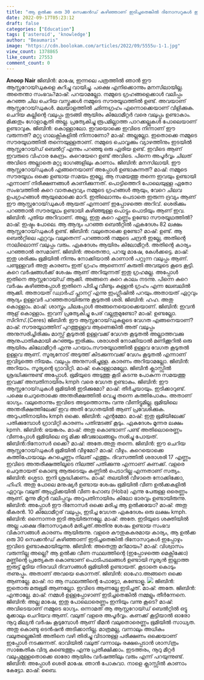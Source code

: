 ```yaml
---
title: "ആ ഉൽക്ക ഒരു 30 സെക്കൻഡ് കഴിഞ്ഞാണ് ഇടിച്ചതെങ്കിൽ ദിനോസറുകൾ ഇപ്പോഴും ഇവിടെ ഉണ്ടാകുമായിയുന്നു"
date: 2022-09-17T05:23:12
draft: false
categories: ["Education"]
tags: ['asteroid', 'knowledge']
author: "Beaumaris"
image: "https://cdn.boolokam.com/articles/2022/09/5555u-1-1.jpg"
view_count: 1378865
like_count: 27553
comment_count: 0
---
```


**Anoop Nair** ജിബിൻ: മാഷേ, ഇന്നലെ പത്രത്തിൽ ഞാൻ ഈ ആസ്റ്ററോയ്ഡുകളെ കുറിച്ചു വായിച്ചു. പക്ഷെ എനിക്കൊന്നും മനസിലായില്ല. അതെന്താ സംഭവം?മാഷ്: പറയാമല്ലോ. നമ്മുടെ ഗ്രഹങ്ങളെക്കാൾ വലിപ്പം കുറഞ്ഞ ചില ചെറിയ വസ്തുക്കൾ നമ്മുടെ സൗരയൂഥത്തിൽ ഉണ്ട്. അവയാണ് ആസ്റ്ററോയ്‌ഡുകൾ. മലയാളത്തിൽ ഛിന്നഗ്രഹം എന്നൊക്കെയാണ് വിളിക്കുക. ചെറിയ കല്ലിന്റെ വലുപ്പം തുടങ്ങി ആയിരം കിലോമീറ്റർ വരെ വലുപ്പം ഉണ്ടാകാം. മിക്കതും ഗോളാകൃതി അല്ല. പ്രത്യേകിച്ചു രൂപമില്ലാത്ത പാറക്കല്ലുകൾ പോലെയാണ് ഉണ്ടാവുക. ജിബിൻ: കൊള്ളാലോ. ഇവയൊക്കെ ഇവിടെ നിന്നാണ് ഈ വരുന്നത്? മറ്റു ഗാലക്സികളിൽ നിന്നാണോ? മാഷ്: അല്ലല്ലോ. ഇതൊക്കെ നമ്മുടെ സൗരയൂഥത്തിൽ തന്നെയുള്ളതാണ്. നമ്മുടെ ചൊവ്വക്കും വ്യാഴത്തിനും ഇടയിൽ ആസ്റ്ററോയ്ഡ് ബെൽറ്റ് എന്നും പറഞ്ഞു ഒരു ഏരിയ ഉണ്ട്. ഇവിടെ ആണ് ഇവരുടെ വിഹാര കേന്ദ്രം. കുറെയേറെ ഉണ്ട് അവിടെ. പിന്നെ അപൂർവ്വം ചിലത് അവിടെ അല്ലാതെ മറ്റു ഭാഗങ്ങളിലും കാണാം. ജിബിൻ: മനസിലായി. ഈ ആസ്റ്ററോയ്‌ഡുകൾ എങ്ങനെയാണ് അപ്പോൾ ഉണ്ടാകുന്നത്? മാഷ്: നമ്മുടെ സൗരയൂഥം ഒക്കെ ഉണ്ടായ സമയം ഇല്ലേ, ആ സമയത്തു തന്നെ ഇവയും ഉണ്ടായി എന്നാണ് നിരീക്ഷണങ്ങൾ കാണിക്കുന്നത്. പൊട്ടിത്തെറി പോലെയുള്ള ഏതോ സംഭവത്തിൽ കുറെ വാതകദ്രവ്യം നമ്മുടെ ഗ്രഹങ്ങൾ ആയും, വേറെ ചിലവ ഉപഗ്രഹങ്ങൾ ആയുമൊക്കെ മാറി. ഇതിലൊന്നും പെടാതെ ഇരുന്ന ദ്രവ്യം ആണ് ഈ ആസ്റ്ററോയ്‌ഡുകൾ ആയത് എന്നാണ് ഇപ്പോഴത്തെ അറിവ്. ശെരിക്കും പറഞ്ഞാൽ സൗരയൂഥം ഉണ്ടായി കഴിഞ്ഞുള്ള പൊട്ടും പൊടിയും ആണ് ഇവ. ജിബിൻ: പുതിയ അറിവാണ്. അല്ല, ഇതു കുറെ എണ്ണം ഉണ്ടോ സൗരയൂഥത്തിൽ? മാഷ്: ഇഷ്ടം പോലെ. ആ ആദ്യം പറഞ്ഞ ബെൽറ്റിൽ ഏകദേശം 82 ലക്ഷം ആസ്റ്ററോയ്‌ഡുകൾ ഉണ്ട്. ജിബിൻ: വലുതൊക്കെ ഉണ്ടോ? മാഷ്: ഉണ്ട്. ആ ബെൽറ്റിലെ ഏറ്റവും വലുതെന്ന് പറഞ്ഞാൽ നമ്മുടെ ചന്ദ്രൻ ഇല്ലേ, അതിന്റെ നാലിലൊന്ന് വലുപ്പം വരും. ഏകദേശം ആയിരം കിലോമീറ്റർ. അതിന്റെ കാര്യം പറഞ്ഞാൽ രസമാണ്. ജിബിൻ: അതെന്താ, പറയൂ മാഷേ, കേൾക്കട്ടെ. മാഷ്: ഇതു ശരിക്കും ഭൂമിയിൽ നിന്നും നോക്കിയാൽ കാണാൻ പറ്റുന്ന വലുപ്പം ആണ്. പണ്ടുള്ളവർ അതു കാരണം ഇത് ഗ്രഹം ആണെന്ന് കരുതി അവയുടെ കൂടെ കൂട്ടി. കുറെ വർഷങ്ങൾക്ക് ശേഷം ആണ് അറിയുന്നത് ഇതു ഗ്രഹമല്ല. അപ്പോൾ ഇതിനെ ആസ്റ്ററോയ്ഡ് ആക്കി. അങ്ങനെ കുറെ കാലം നടന്നു. പിന്നെ കുറെ വർഷം കഴിഞ്ഞപ്പോൾ ഇതിനെ പിടിച്ചു വീണ്ടും കുള്ളൻ ഗ്രഹം എന്ന ലേബലിൽ ആക്കി. അതായത് ഡ്വാർഫ് പ്ലാനറ്റ് എന്നു ഇംഗ്ലീഷിൽ പറയും.അതായത് ഏറ്റവും ആദ്യം ഉള്ളവർ പറഞ്ഞതായിരുന്നു കൂടുതൽ ശരി. ജിബിൻ: ഹഹ. അതു കൊള്ളാം. മാഷ്: ശാസ്ത്രം ചിലപ്പോൾ അങ്ങനെയൊക്കെയാണ്. ജിബിൻ: ഇവൻ ആള് കൊള്ളാം. ഇവന് പ്രത്യേകിച്ചു പേര് വല്ലതുമുണ്ടോ? മാഷ്: ഉണ്ടല്ലോ. സിറിസ്.(Ceres) ജിബിൻ: ഈ ആസ്റ്ററോയ്‌ഡുകളുടെ വേഗത എങ്ങനെയാണ്? മാഷ്: സൗരയൂഥത്തിന് പുറത്തുള്ളവ ആണെങ്കിൽ അത് വലുപ്പം അനുസരിച്ചിരിക്കും മാസ്സ് കൂടുതൽ ഉള്ളവക്ക് വേഗത കൂടുതൽ അല്ലാത്തവക്കു ആനുപാതികമായി കുറഞ്ഞും ഇരിക്കും. ശരാശരി നോക്കിയാൽ മണിക്കൂറിൽ ഒരു ആയിരം കിലോമീറ്റർ എന്നു പറയാം.സൗരയൂഥത്തിൽ ഉള്ളവ വേഗത കൂടുതൽ ഉള്ളവ ആണ്. സൂര്യനോട് അടുത്ത് കിടക്കുന്നവക്ക് വേഗം കൂടുതൽ എന്നാണ് ഇവിടുത്തെ നിയമം. വലുപ്പം അനുസരിച്ചുള്ള. കാരണം അറിയാമല്ലോ. ജിബിൻ: അറിയാം. സൂര്യന്റെ ഗ്രാവിറ്റി. മാഷ്: കൊള്ളാമല്ലോ. ജിബിൻ ക്ലാസ്സിൽ ശ്രദ്ധിക്കുന്നുണ്ട് അപ്പോൾ. ഭൂമിയുടെ അടുത്തു കൂടി കടന്നു പോകുന്ന സമയത്തു ഇവക്ക് അമ്പതിനായിരം kmph വരെ വേഗത ഉണ്ടാകും. ജിബിൻ: ഈ ആസ്റ്ററോയ്‌ഡുകൾ ഭൂമിയിൽ ഇടിക്കുമോ? മാഷ്: തീർച്ചയായും. ഇടിക്കാറുണ്ട്. പക്ഷെ ചെറുതൊക്കെ അന്തരീക്ഷത്തിൽ വെച്ചു തന്നെ കത്തിപോകും. അതാണ് ഭാഗ്യം. വലുതൊന്നും ഇവിടെ അടുത്തൊന്നും വന്നു വീണിട്ടുമില്ല. ഭൂമിയിലെ അന്തരീക്ഷത്തിലേക്ക് ഇവ അതി വേഗതയിൽ ആണ് പ്രവേശിക്കുക. അറുപതിനായിരം kmph ഒക്കെ. ജിബിൻ: എന്റമ്മോ. മാഷ്: ഇതു ഭൂമിയിലേക്ക് പതിക്കുമ്പോൾ ഗ്രാവിറ്റി കാരണം പതിന്മടങ്ങ് കൂടും. ഏകദേശം മൂന്നര ലക്ഷം kpmh. ജിബിൻ: ഭയങ്കരം. മാഷ്: അതു കൊണ്ടാണ് പണ്ട് അതിലൊരെണ്ണം വീണപ്പോൾ ഭൂമിയിലെ ഒട്ടു മിക്ക ജീവജാലങ്ങളും നശിച്ചു പോയത്. ജിബിൻ:ദിനോസർ ഒക്കെ? മാഷ്: അതേ.അതു തന്നെ. ജിബിൻ: ഈ ചെറിയ ആസ്റ്ററോയ്‌ഡുകൾ ഭൂമിയിൽ വീഴുമോ? മാഷ്: വീഴും. കുറെയൊക്കെ കത്തിപോയാലും കുറച്ചെണ്ണം നിലത് എത്തും. ദിവസത്തിൽ ശരാശരി 17 എണ്ണം ഇവിടെ അന്തരീക്ഷത്തിലൂടെ നിലത്ത് പതിക്കുന്നു എന്നാണ് കണക്ക്. വളരെ ചെറുതായത് കൊണ്ടു ആരുടെയും കണ്ണിൽ പെടാറില്ല എന്നതാണ് സത്യം. ജിബിൻ: ശ്ശെടാ. ഇനി ശ്രദ്ധിക്കണം. മാഷ്: തലയിൽ വീഴാതെ നോക്കിക്കോ, ഹിഹി. അതു പോലെ മനുഷ്യർ ഉണ്ടായ ശേഷം ഭൂമിയിൽ വീണ ഉൽക്കകളിൽ ഏറ്റവും വലുത് ആഫ്രിക്കയിൽ വീണ ഹോബ (Hoba) എന്നു പേരുള്ള ഒരെണ്ണം ആണ്. മൂന്നു മീറ്റർ വലിപ്പവും അറുപതിനായിരം കിലോ ഭാരവും ഉണ്ടായിരുന്നു. ജിബിൻ: അപ്പോൾ ഈ ദിനോസർ ഒക്കെ മരിച്ച ആ ഉൽക്കയോ? മാഷ്: അതു ഭീകരൻ. 10 കിലോമീറ്റര് വലുപ്പം, ഇടിച്ച വേഗത ഏകദേശം ഒരു ലക്ഷം kmph. ജിബിൻ: ഒന്നൊന്നര ഇടി ആയിരുന്നല്ലേ. മാഷ്: അതേ. ഇടിയുടെ ശക്തിയിൽ അല്ല പക്ഷെ ദിനോസറുകൾ മരിച്ചത്.അതിനു ശേഷം ഉണ്ടായ സംഭവ വികാസങ്ങൾ കാരണം ആയിരുന്നു. വളരെ കൗതുകകരമായ കാര്യം, ആ ഉൽക്ക ഒരു 30 സെക്കൻഡ് കഴിഞ്ഞാണ് ഇടിച്ചതെങ്കിൽ ദിനോസറുകൾ ഇപ്പോഴും ഇവിടെ ഉണ്ടാകുമായിയുന്നു. ജിബിൻ: അതെന്തു മറിമായം? മാഷ്‌: വിശ്വാസം വരുന്നില്ല അല്ലെ? ആ ഉൽക്ക വീണ സ്ഥലത്തിന്റെ (ഇപ്പോഴത്തെ മെക്സിക്കോ) മണ്ണിന്റെ പ്രത്യേകത കൊണ്ടാണ് പൊടിപടലങ്ങൾ ഉണ്ടായി സൂര്യൻ ഇല്ലാത്ത ഇരുട്ട് മൂടിയ നിരവധി ദിവസങ്ങൾ ഭൂമിയിൽ ഉണ്ടായത്. കൂടാതെ കൊടും തണുപ്പും. അതാണ് അവയെ കൊന്നത്. ജിബിൻ: ഓഹോ.അങ്ങനെ ഒക്കെ ആണല്ലേ. മാഷ്: ദാ ആ സ്ഥലത്തിന്റെ ഫോട്ടോ, കണ്ടോളൂ. ![](https://cdn.boolokam.com/articles/2022/09/fwfwgg-1gg-2-1-1.jpg) ജിബിൻ: ഇതൊരു മരുഭൂമി ആണല്ലോ. ഇവിടെ ആണല്ലേ ഇടിച്ചത്. മാഷ്: അതേ. ജിബിൻ: എന്താല്ലേ. മാഷ്: നമ്മൾ ഉള്ളപ്പോഴാണ് ഇടിച്ചതെങ്കിൽ നമ്മളും തീർന്നേനെ. ജിബിൻ: അല്ല മാഷേ, ഇതു പോലൊരെണ്ണം ഇനിയും വന്നു കൂടെ? മാഷ്: അവിടെയാണ് നമ്മുടെ ഭാഗ്യം. ഒന്നാമത് ആ ആസ്റ്ററോയ്ഡ് ബെൽറ്റിൽ ഒട്ടു മുക്കാലും ചെറിയവ ആണ്. വലുത് വളരെ അപൂർവ്വം. കണക്ക് കൂട്ടിയാൽ ഓരോ നൂറു മില്യൻ വർഷം കൂടുമ്പോൾ ആണ് ഭീമൻ വലുതൊരെണ്ണം ഭൂമിയിൽ സാധ്യത. അതു കൊണ്ടു ടെൻഷൻ അടിക്കാനില്ല. മാത്രമല്ല, വന്നാലും അധികം വലുതല്ലെങ്കിൽ അതിനെ വഴി തിരിച്ചു വിടാനുള്ള പരീക്ഷണം ഒക്കെയാണ് ഇപ്പോൾ നടക്കുന്നത്. ഭാവിയിൽ വലുത് വന്നാലും രക്ഷപ്പെടാൻ ശാസ്‌ത്രം സാങ്കേതിക വിദ്യ കണ്ടെത്തും എന്നു പ്രതീക്ഷിക്കാം. ഇടത്തരം, നൂറു മീറ്റർ വലുപ്പമുള്ളതൊക്കെ ഓരോ ആയിരം വർഷത്തിലും വരും എന്ന് പറയുന്നുണ്ട്. ജിബിൻ: അപ്പോൾ ശെരി മാഷേ. ഞാൻ പോകുവാ. നാളെ ക്ലാസ്സിൽ കാണാം കേട്ടോ. മാഷ്: ബൈ.
